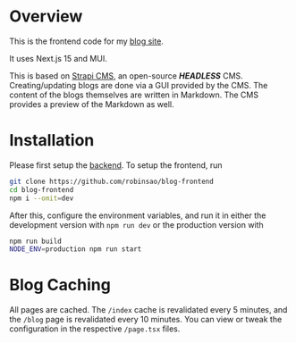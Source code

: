 # Overview

This is the frontend code for my [blog site](https://blog.robinsao.uk).

It uses Next.js 15 and MUI.

This is based on [Strapi CMS](https://strapi.io), an open-source ***HEADLESS*** CMS. Creating/updating blogs are done via a GUI provided by the CMS. The content of the blogs themselves are written in Markdown. The CMS provides a preview of the Markdown as well.

# Installation

Please first setup the [backend](https://github.com/robinsao/blog-backend). To setup the frontend, run

```sh
git clone https://github.com/robinsao/blog-frontend
cd blog-frontend
npm i --omit=dev
```

After this, configure the environment variables, and run it in either the development version with `npm run dev` or the production version with

```sh
npm run build
NODE_ENV=production npm run start
```

# Blog Caching

All pages are cached. The `/index` cache is revalidated every 5 minutes, and the `/blog` page is revalidated every 10 minutes. You can view or tweak the configuration in the respective `/page.tsx` files.
